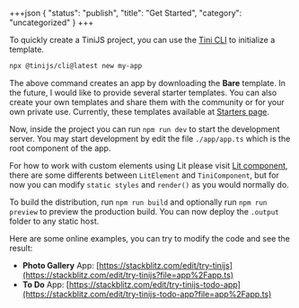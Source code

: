 +++json
{
  "status": "publish",
  "title": "Get Started",
  "category": "uncategorized"
}
+++

To quickly create a TiniJS project, you can use the [Tini CLI](/cli) to initialize a template.

```bash
npx @tinijs/cli@latest new my-app
```

The above command creates an app by downloading the **Bare** template. In the future, I would like to provide several starter templates. You can also create your own templates and share them with the community or for your own private use. Currently, these templates available at [Starters page](/framework/starter).

Now, inside the project you can run `npm run dev` to start the development server. You may start development by edit the file `./app/app.ts` which is the root component of the app.

For how to work with custom elements using Lit please visit [Lit component](https://lit.dev/docs/components/overview/), there are some differents between `LitElement` and `TiniComponent`, but for now you can modify `static styles` and `render()` as you would normally do.

To build the distribution, run `npm run build` and optionally run `npm run preview` to preview the production build. You can now deploy the `.output` folder to any static host.

Here are some online examples, you can try to modify the code and see the result:

- **Photo Gallery** App: [https://stackblitz.com/edit/try-tinijs](https://stackblitz.com/edit/try-tinijs?file=app%2Fapp.ts)
- **To Do** App: [https://stackblitz.com/edit/try-tinijs-todo-app](https://stackblitz.com/edit/try-tinijs-todo-app?file=app%2Fapp.ts)
